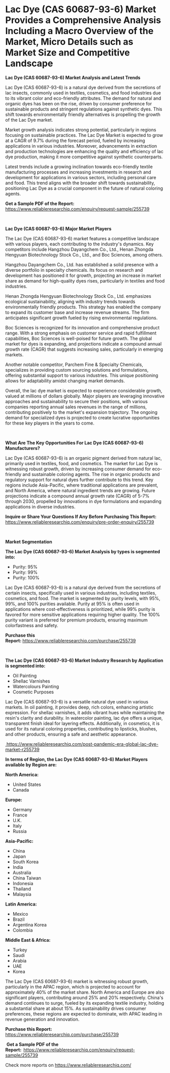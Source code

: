 <p><h1>Lac Dye (CAS 60687-93-6) Market Provides a Comprehensive Analysis Including a Macro Overview of the Market, Micro Details such as Market Size and Competitive Landscape</h1></p><p><strong>Lac Dye (CAS 60687-93-6) Market Analysis and Latest Trends</strong></p>
<p><p>Lac Dye (CAS 60687-93-6) is a natural dye derived from the secretions of lac insects, commonly used in textiles, cosmetics, and food industries due to its vibrant color and eco-friendly attributes. The demand for natural and organic dyes has been on the rise, driven by consumer preference for sustainable products and stringent regulations against synthetic dyes. This shift towards environmentally friendly alternatives is propelling the growth of the Lac Dye market.</p><p>Market growth analysis indicates strong potential, particularly in regions focusing on sustainable practices. The Lac Dye Market is expected to grow at a CAGR of 9.7% during the forecast period, fueled by increasing applications in various industries. Moreover, advancements in extraction and production technologies are enhancing the quality and efficiency of lac dye production, making it more competitive against synthetic counterparts.</p><p>Latest trends include a growing inclination towards eco-friendly textile manufacturing processes and increasing investments in research and development for applications in various sectors, including personal care and food. This trend aligns with the broader shift towards sustainability, positioning Lac Dye as a crucial component in the future of natural coloring agents.</p></p>
<p><strong>Get a Sample PDF of the Report:&nbsp;</strong> <a href="https://www.reliableresearchiq.com/enquiry/request-sample/255739?utm_campaign=2947&utm_medium=2&utm_source=Github&utm_content=ia&utm_term=30032025&utm_id=lac-dye-cas-60687-93-6">https://www.reliableresearchiq.com/enquiry/request-sample/255739</a></p>
<p>&nbsp;</p>
<p><strong>Lac Dye (CAS 60687-93-6) Major Market Players</strong></p>
<p><p>The Lac Dye (CAS 60687-93-6) market features a competitive landscape with various players, each contributing to the industry's dynamics. Key competitors include Hangzhou Dayangchem Co., Ltd., Henan Zhongda Hengyuan Biotechnology Stock Co., Ltd., and Boc Sciences, among others.</p><p>Hangzhou Dayangchem Co., Ltd. has established a solid presence with a diverse portfolio in specialty chemicals. Its focus on research and development has positioned it for growth, projecting an increase in market share as demand for high-quality dyes rises, particularly in textiles and food industries. </p><p>Henan Zhongda Hengyuan Biotechnology Stock Co., Ltd. emphasizes ecological sustainability, aligning with industry trends towards environmentally friendly products. This strategy has enabled the company to expand its customer base and increase revenue streams. The firm anticipates significant growth fueled by rising environmental regulations.</p><p>Boc Sciences is recognized for its innovation and comprehensive product range. With a strong emphasis on customer service and rapid fulfillment capabilities, Boc Sciences is well-poised for future growth. The global market for dyes is expanding, and projections indicate a compound annual growth rate (CAGR) that suggests increasing sales, particularly in emerging markets.</p><p>Another notable competitor, Parchem Fine & Specialty Chemicals, specializes in providing custom sourcing solutions and formulations, offering substantial support to various industries. This unique positioning allows for adaptability amidst changing market demands.</p><p>Overall, the lac dye market is expected to experience considerable growth, valued at millions of dollars globally. Major players are leveraging innovative approaches and sustainability to secure their positions, with various companies reporting annual sales revenues in the range of millions, contributing positively to the market's expansion trajectory. The ongoing demand for specialized dyes is projected to create lucrative opportunities for these key players in the years to come.</p></p>
<p>&nbsp;</p>
<p><strong>What Are The Key Opportunities For Lac Dye (CAS 60687-93-6) Manufacturers?</strong></p>
<p><p>Lac Dye (CAS 60687-93-6) is an organic pigment derived from natural lac, primarily used in textiles, food, and cosmetics. The market for Lac Dye is witnessing robust growth, driven by increasing consumer demand for eco-friendly and sustainable coloring agents. The rise in organic products and regulatory support for natural dyes further contribute to this trend. Key regions include Asia-Pacific, where traditional applications are prevalent, and North America, where natural ingredient trends are growing. Future projections indicate a compound annual growth rate (CAGR) of 5-7% through 2030, propelled by innovations in dye formulations and expanding applications in diverse industries.</p></p>
<p><strong>Inquire or Share Your Questions If Any Before Purchasing This Report:</strong> <a href="https://www.reliableresearchiq.com/enquiry/pre-order-enquiry/255739?utm_campaign=2947&utm_medium=2&utm_source=Github&utm_content=ia&utm_term=30032025&utm_id=lac-dye-cas-60687-93-6">https://www.reliableresearchiq.com/enquiry/pre-order-enquiry/255739</a></p>
<p>&nbsp;</p>
<p><strong>Market Segmentation</strong></p>
<p><strong>The Lac Dye (CAS 60687-93-6) Market Analysis by types is segmented into:</strong></p>
<p><ul><li>Purity: 95%</li><li>Purity: 99%</li><li>Purity: 100%</li></ul></p>
<p><p>Lac Dye (CAS 60687-93-6) is a natural dye derived from the secretions of certain insects, specifically used in various industries, including textiles, cosmetics, and food. The market is segmented by purity levels, with 95%, 99%, and 100% purities available. Purity at 95% is often used in applications where cost-effectiveness is prioritized, while 99% purity is favored for more sensitive applications requiring higher quality. The 100% purity variant is preferred for premium products, ensuring maximum colorfastness and safety.</p></p>
<p><strong>Purchase this Report:&nbsp;</strong><a href="https://www.reliableresearchiq.com/purchase/255739?utm_campaign=2947&utm_medium=2&utm_source=Github&utm_content=ia&utm_term=30032025&utm_id=lac-dye-cas-60687-93-6">https://www.reliableresearchiq.com/purchase/255739</a></p>
<p>&nbsp;</p>
<p><strong>The Lac Dye (CAS 60687-93-6) Market Industry Research by Application is segmented into:</strong></p>
<p><ul><li>Oil Painting</li><li>Shellac Varnishes</li><li>Watercolours Painting</li><li>Cosmetic Purposes</li></ul></p>
<p><p>Lac Dye (CAS 60687-93-6) is a versatile natural dye used in various markets. In oil painting, it provides deep, rich colors, enhancing artistic expression. For shellac varnishes, it adds vibrant hues while maintaining the resin's clarity and durability. In watercolor painting, lac dye offers a unique, transparent finish ideal for layering effects. Additionally, in cosmetics, it is used for its natural coloring properties, contributing to lipsticks, blushes, and other products, ensuring a safe and aesthetic appearance.</p></p>
<p><a href="https://www.reliableresearchiq.com/post-pandemic-era-global-lac-dye-market-r255739?utm_campaign=2947&utm_medium=2&utm_source=Github&utm_content=ia&utm_term=30032025&utm_id=lac-dye-cas-60687-93-6">&nbsp;https://www.reliableresearchiq.com/post-pandemic-era-global-lac-dye-market-r255739</a></p>
<p><strong>In terms of Region, the Lac Dye (CAS 60687-93-6) Market Players available by Region are:</strong></p>
<p>
    <p> <strong> North America: </strong>
        <ul>
            <li>United States</li>
            <li>Canada</li>
        </ul>
        </p> 
    <p> <strong> Europe: </strong>
        <ul>
            <li>Germany</li>
            <li>France</li>
            <li>U.K.</li>
            <li>Italy</li>
            <li>Russia</li>
        </ul>
        </p> 
    <p> <strong> Asia-Pacific: </strong>
        <ul>
            <li>China</li>
            <li>Japan</li>
            <li>South Korea</li>
            <li>India</li>
            <li>Australia</li>
            <li>China Taiwan</li>
            <li>Indonesia</li>
            <li>Thailand</li>
            <li>Malaysia</li>
        </ul>
        </p> 
    <p> <strong> Latin America: </strong>
        <ul>
            <li>Mexico</li>
            <li>Brazil</li>
            <li>Argentina Korea</li>
            <li>Colombia</li>
        </ul>
        </p> 
    <p> <strong> Middle East & Africa: </strong>
        <ul>
            <li>Turkey</li>
            <li>Saudi</li>
            <li>Arabia</li>
            <li>UAE</li>
            <li>Korea</li>
        </ul>
    </p>
    </p>
<p><p>The Lac Dye (CAS 60687-93-6) market is witnessing robust growth, particularly in the APAC region, which is projected to account for approximately 40% of the market share. North America and Europe are also significant players, contributing around 25% and 20% respectively. China's demand continues to surge, fueled by its expanding textile industry, holding a substantial share at about 15%. As sustainability drives consumer preferences, these regions are expected to dominate, with APAC leading in revenue generation and innovation.</p></p>
<p><strong>Purchase this Report: </strong><a href="https://www.reliableresearchiq.com/purchase/255739?utm_campaign=2947&utm_medium=2&utm_source=Github&utm_content=ia&utm_term=30032025&utm_id=lac-dye-cas-60687-93-6">https://www.reliableresearchiq.com/purchase/255739</a></p>
<p>&nbsp;<strong>Get a Sample PDF of the Report:&nbsp;&nbsp;</strong><a href="https://www.reliableresearchiq.com/enquiry/request-sample/255739?utm_campaign=2947&utm_medium=2&utm_source=Github&utm_content=ia&utm_term=30032025&utm_id=lac-dye-cas-60687-93-6">https://www.reliableresearchiq.com/enquiry/request-sample/255739</a></p>
<p><strong></strong></p>
<p>Check more reports on <a href="https://www.reliableresearchiq.com/?utm_campaign=2947&utm_medium=2&utm_source=Github&utm_content=ia&utm_term=30032025&utm_id=lac-dye-cas-60687-93-6">https://www.reliableresearchiq.com/</a></p>